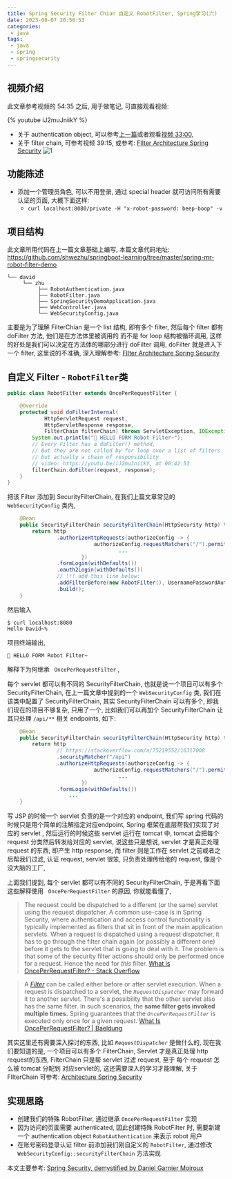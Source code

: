 ```yaml
---
title: Spring Security Filter Chian 自定义 RobotFilter, Spring学习(六)
date: 2023-08-07 20:58:53
categories:
 - java
tags:
 - java
 - spring
 - springsecurity
---
```


## 视频介绍

此文章参考视频的 54:35 之后, 用于做笔记, 可直接观看视频:

{% youtube iJ2muJniikY %}

- 关于 authentication object, 可以参考[上一篇](https://davidzhu.xyz/2023/08/04/Java/Backend/005-spring-security/)或者观看[视频 33:00](https://youtu.be/iJ2muJniikY), 
- 关于 filter chain, 可参考视频 39:15, 或参考: [FIlter Architecture Spring Security](https://docs.spring.io/spring-security/reference/servlet/architecture.html)
![1](/006-spring-security/1.png)

## 功能陈述

- 添加一个管理员角色, 可以不用登录, 通过 special header 就可访问所有需要认证的页面, 大概下面这样:
  - `curl localhost:8080/private -H "x-robot-password: beep-boop" -v`

## 项目结构

此文章所用代码在上一篇文章基础上编写, 本篇文章代码地址: https://github.com/shwezhu/springboot-learning/tree/master/spring-mr-robot-filter-demo

```
└── david
     └── zhu
          ├── RobotAuthentication.java
          ├── RobotFilter.java
          ├── SpringSecurityDemoApplication.java
          ├── WebController.java
          └── WebSecurityConfig.java
```

主要是为了理解 FilterChian 是一个 list 结构, 即有多个 filter, 然后每个 filter 都有 doFilter 方法, 他们是在方法体里被调用的 而不是 for loop 结构被循环调用, 这样的好处是我们可以决定在方法体的哪部分进行 doFilter 调用, doFilter 就是进入下一个 filter, 这里说的不准确, 深入理解参考: [FIlter Architecture Spring Security](https://docs.spring.io/spring-security/reference/servlet/architecture.html)

## 自定义 Filter - `RobotFilter`类

``` java
public class RobotFilter extends OncePerRequestFilter {

    @Override
    protected void doFilterInternal(
            HttpServletRequest request,
            HttpServletResponse response,
            FilterChain filterChain) throws ServletException, IOException {
        System.out.println("🤖️ HELLO FORM Robot Filter~");
        // Every Filter has a doFilter() method,
        // But they are not called by for loop over a list of filters
        // but actually a chain of responsibility
        // video: https://youtu.be/iJ2muJniikY, at 00:42:53
        filterChain.doFilter(request, response);
    }
}
```

把该 Filter 添加到 SecurityFilterChain, 在我们上篇文章常见的 `WebSecurityConfig` 类内, 

```java
    @Bean
    public SecurityFilterChain securityFilterChain(HttpSecurity http) throws Exception {
        return http
                .authorizeHttpRequests(authorizeConfig -> {
                            authorizeConfig.requestMatchers("/").permitAll();
                  					...
                        })
                .formLogin(withDefaults())
                .oauth2Login(withDefaults())
                // !!! add this line below:
                .addFilterBefore(new RobotFilter(), UsernamePasswordAuthenticationFilter.class)
                .build();
    }
```

然后输入 

```shell
$ curl localhost:8080   
Hello David~% 
```

项目终端输出, 

```
🤖️ HELLO FORM Robot Filter~
```

解释下为何继承 ` OncePerRequestFilter` , 

每个 servlet 都可以有不同的 SecurityFilterChain, 也就是说一个项目可以有多个 SecurityFilterChain, 在上一篇文章中提到的一个 `WebSecurityConfig` 类, 我们在该类中配置了 SecurityFilterChain, 其实 SecurityFilterChain 可以有多个, 即我们现在的项目不够复杂, 只用了一个, 比如我们可以再加个 SecurityFilterChain 让其只处理 `/api/**` 相关 endpoints, 如下:

``` java
    @Bean
    public SecurityFilterChain securityFilterChain(HttpSecurity http) throws Exception {
        return http
                // https://stackoverflow.com/a/75219552/16317008
                .securityMatcher("/api")
                .authorizeHttpRequests(authorizeConfig -> {
                            authorizeConfig.requestMatchers("/").permitAll();
                  					...
                        })
                .formLogin(withDefaults())
          			...
    }
```

写 JSP 的时候一个 servlet 负责的是一个对应的 endpoint, 我们写 spring 代码的时候只是用个简单的注解指定对应endpoint, Spring 框架在底层帮我们实现了对应的 servlet , 然后运行的时候这些 servlet 运行在 tomcat 中, tomcat 会把每个 request 分类然后转发给对应的 servlet, 说这些只是想说, servlet 才是真正处理 request 的东西, 即产生 http response, 而 filter 则是工作在 servlet 之前或者之后帮我们过滤, 认证 request, servlet 很笨, 只负责处理传给他的 request, 像是个没大脑的工厂, 

上面我们提到, 每个 servlet 都可以有不同的 SecurityFilterChain, 于是再看下面这些解释使用 ` OncePerRequestFilter` 的原因, 你就能看懂了, 

> The request could be dispatched to a different (or the same) servlet using the request dispatcher. A common use-case is in Spring Security, where authentication and access control functionality is typically implemented as filters that sit in front of the main application servlets. When a request is dispatched using a request dispatcher, it has to go through the filter chain again (or possibly a different one) before it gets to the servlet that is going to deal with it. The problem is that some of the security filter actions should only be performed once for a request. Hence the need for *this* filter. [What is OncePerRequestFilter? - Stack Overflow](https://stackoverflow.com/questions/13152946/what-is-onceperrequestfilter?answertab=scoredesc#tab-top)

> A *[Filter](https://www.baeldung.com/spring-boot-add-filter)* can be called either before or after servlet execution. When a request is dispatched to a servlet, the *`RequestDispatcher`* may forward it to another servlet. There's a possibility that the other servlet also has the same filter. In such scenarios, the **same filter gets invoked multiple times.** Spring guarantees that the *`OncePerRequestFilter`* is executed only once for a given request. [What Is OncePerRequestFilter? | Baeldung](https://www.baeldung.com/spring-onceperrequestfilter)

其实这里还有需要深入探讨的东西, 比如 *`RequestDispatcher`* 是做什么的, 现在我们要知道的是, 一个项目可以有多个 FilterChain, Servlet 才是真正处理 http request的东西, FilterChain 只是帮 servlet 过滤 request, 至于 每个 request 怎么被 tomcat 分配到 对应servlet的, 这还需要深入的学习才能理解, 关于 FIlterChain 可参考: [Architecture Spring Security](https://docs.spring.io/spring-security/reference/servlet/architecture.html)

## 实现思路

- 创建我们的特殊 RobotFilter, 通过继承 `OncePerRequestFilter` 实现
- 因为访问的页面需要 authenticated, 因此创建特殊 RobotFilter 时, 需要新建一个 authentication object `RobotAuthentication` 来表示 robot 用户
- 在账号密码登录认证 filter 前添加我们刚自定义的 `RobotFilter`, 通过修改 `WebSecurityConfig::securityFilterChain` 方法实现

本文主要参考: [Spring Security, demystified by Daniel Garnier Moiroux](https://www.youtube.com/watch?v=iJ2muJniikY&list=PLn7Fivb51OvJLdfD8KrhgiawFINb94j9X&index=2&t=3741s)
